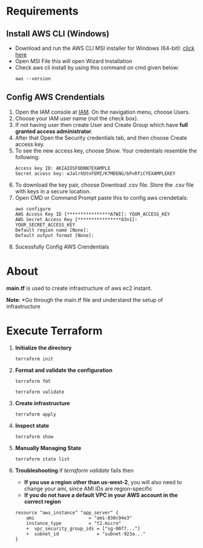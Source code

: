 # Requirements
## Install AWS CLI (Windows)
* Download and run the AWS CLI MSI installer for Windows (64-bit): [click here](https://awscli.amazonaws.com/AWSCLIV2.msi) 
* Open MSI File this will open Wizard Installation
* Check aws cli install by using this command on cmd given below:
    ```
    aws --version
    ```
## Config AWS Crendentials
1. Open the IAM console at [IAM](https://console.aws.amazon.com/iam/). On the navigation menu, choose Users.
2. Choose your IAM user name (not the check box).
3. If not having user then create User and Create Group which have **full granted access administrator**.
3. After that Open the Security credentials tab, and then choose Create access key.
4. To see the new access key, choose Show. Your credentials resemble the following:
    ```
    Access key ID: AKIAIOSFODNN7EXAMPLE
    Secret access key: wJalrXUtnFEMI/K7MDENG/bPxRfiCYEXAMPLEKEY
    ```
5. To download the key pair, choose Download .csv file. Store the .csv file with keys in a secure location.
6. Open CMD or Command Prompt paste this to config aws crendetials:
    ```
    aws configure
    AWS Access Key ID [****************A7WI]: YOUR_ACCESS_KEY
    AWS Secret Access Key [****************83n1]: YOUR_SECRET_ACCESS_KEY
    Default region name [None]: 
    Default output format [None]:
    ```
7. Sucessfully Config AWS Crendentials

# About 

**main.tf** is used to create infrastructure of aws ec2 instant. 

**Note**: *Go through the main.tf file and understand the setup of infrastructure

# Execute Terraform

1. **Initialize the directory**
    ```
    terraform init
    ```
2. **Format and validate the configuration**
    ```
    terraform fmt
    ```
    ```
    terraform validate
    ```
3. **Create infrastructure**
    ```
    terraform apply
    ```
4. **Inspect state**
    ```
    terraform show
    ```

5. **Manually Managing State**
    ```
    terraform state list
    ```

6. **Troubleshooting**
if *terraform validate* fails then 
    * **If you use a region other than us-west-2**, you will also need to change your ami, since AMI IDs are region-specific 
    * **If you do not have a default VPC in your AWS account in the correct region**
    ```
    resource "aws_instance" "app_server" {
        ami                    = "ami-830c94e3"
        instance_type          = "t2.micro"
        +  vpc_security_group_ids = ["sg-0077..."]
        +  subnet_id              = "subnet-923a..."
    }
